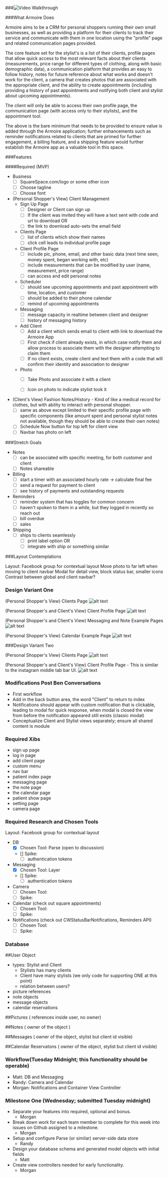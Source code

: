 ###![Video Walkthrough](151020_ArmoireApp_Walkthrough.gif)

###What Armoire Does

Armoire aims to be a CRM for personal shoppers running their own small businesses, as well as providing a platform for their clients to track their service and communicate with them in one location using the "profile" page and related communication pages provided. 

The core feature set for the stylist's is a list of their clients, profile pages that allow quick access to the most relevant facts about their clients (measurements, price range for different types of clothing, along with basic demographic data), a communication platform that provides an easy to follow history, notes for future reference about what works and doesn't work for the client, a camera that creates photos that are associated with the appropriate client, and the ability to create appointments (including providing a history of past appointments and notifying both client and stylist about upcoming appointments).

The client will only be able to access their own profile page, the communication page (with access only to their stylists), and the appointment tool. 

The above is the bare minimum that needs to be provided to ensure value is added through the Armoire application; further enhancements such as reminder notifications related to clients that are primed for further engagement, a billing feature, and a shipping feature would further establish the Armoire app as a valuable tool in this space.

###Features

####Required (MVP)

- Business
  - [ ] SquareSpace.com/logo or some other icon
  - [ ] Choose tagline
  - [ ] Choose font
- (Personal Shopper's View) Client Management
  - Sign Up Page
    - [ ] Designer or Client can sign up
    - [ ] If the client was invited they will have a text sent with code and url to download
      OR
    - [ ] the link to download auto-sets the email field
  - Clients Page
    - [ ] list of clients which show their names
    - [ ] click cell leads to individual profile page
  - Client Profile Page
    - [ ] include pic, phone, email, and other basic data (next time seen, money spent, began working with, etc)
    - [ ] include measurements that can be modified by user (name, measurement, price range)
    - [ ] can access and edit personal notes 
  - Scheduler
    - [ ] should see upcoming appointments and past appointment with time, location, and customer
    - [ ] should be added to their phone calendar
    - [ ] remind of upcoming appointments
  - Messaging
    - [ ] message capacity in realtime between client and designer
    - [ ] history of messaging history
  - Add Client
    - [ ] Add a client which sends email to client with link to download the Armoire App
    - [ ] First check if client already exists, in which case notify them and allow process to associate them with the designer attempting to claim them
    - [ ] If no client exists, create client and text them with a code that will confirm their identity and association to designer
  - Photo
    - [ ] Take Photo and associate it with a client
    - [ ] Icon on photo to indicate stylist took it


- (Client's View) Fashion Notes/History - Kind of like a medical record for clothes, but with ability to interact with personal shopper.
  - [ ] same as above except limited to their specific profile page with specific components (like amount spent and personal stylist notes not available, though they should be able to create their own notes)
  - [ ] Schedule Now button for top left for client view
  - [ ] Navbar has photo on left

###Stretch Goals

- Notes 
  - [ ] can be associated with specific meeting, for both customer and client 
  - [ ] Notes shareable
- Billing
  - [ ] start a timer with an associated hourly rate -> calculate final fee
  - [ ] send a request for payment to client
  - [ ] see history of payments and outstanding requests
- Reminders
  - [ ] reminder system that has toggles for common concern
  - [ ] haven't spoken to them in a while, but they logged in recently so reach out
  - [ ] bill overdue
  - [ ] sales
- Shipping
  - [ ] ships to clients seamlessly
    - [ ] print label option
    OR
    - [ ] integrate with ship or something similar

###Layout Contemplations 

Layout: Facebook group for contextual layout
Move photo to far left when moving to client navbar
Modal for detail view, block status bar, smaller icons
Contrast between global and client navbar?



### Design Variant One

(Personal Shopper's View) Clients Page
![alt text](/Wireframes/DesignOne/IMG_0675.gif "Logo Title Text 1")

(Personal Shopper's and Client's View) Client Profile Page
![alt text](/Wireframes/DesignOne/IMG_0674.gif "Logo Title Text 1")

(Personal Shopper's and Client's View) Messaging and Note Example Pages
![alt text](/Wireframes/DesignOne/IMG_0676.gif "Logo Title Text 1")

(Personal Shopper's View) Calendar Example Page
![alt text](/Wireframes/DesignOne/IMG_0677.gif "Logo Title Text 1")

###Design Variant Two

(Personal Shopper's View) Clients Page
![alt text](/Wireframes/DesignTwo/IMG_0679.gif "Logo Title Text 1")

(Personal Shopper's and Client's View) Client Profile Page - This is similar to the instagram middle tab bar UI.
![alt text](/Wireframes/DesignTwo/IMG_0680.gif "Logo Title Text 1")


### Modifications Post Ben Conversations

- First workflow
- Add in the back button area, the word "Client" to return to index
- Notifications should appear with custom notification that is clickable, leading to modal for quick response, when modal is closed the view from before the notification appeared still exists (classic modal)
- Conceptualize Client and Stylist views separately; ensure all shared content is module

### Required Xibs

- sign up page
- log in page
- add client page
- custom menu
- nav bar
- patient index page
- messaging page
- the note page
- the calendar page
- patient show page
- setting page
- camera page

### Required Research and Chosen Tools

Layout: Facebook group for contextual layout

- DB 
  - [x] Chosen Tool: Parse (open to discussion)
  - [] Spike:
    - [ ] authentication tokens
- Messaging
  - [x] Chosen Tool: Layer
  - [] Spike:
    - [ ] authentication tokens
- Camera
  - [ ] Chosen Tool:
  - [ ] Spike: 
- Calendar (check out square appointments)
  - [ ] Chosen Tool: 
  - [ ] Spike:
- Notifications (check out CWStatusBarNotifications, Reminders API)
  - [ ] Chosen Tool: 
  - [ ] Spike:

### Database

##User Object
- types: Stylist and Client
  - Stylists has many clients
  - Client have many stylists (we only code for supporting ONE at this point)
  - relation between users?
- picture references
- note objects
- message objects
- calendar reservations 


##Pictures ( references inside user, no owner)

##Notes ( owner of the object )

##Messages ( owner of the object, stylist but client id visible)

##Calendar Reservatons ( owner of the object, stylist but client id visible)

### Workflow(Tuesday Midnight; this functionality should be operable)

- Matt: DB and Messaging
- Randy: Camera and Calendar
- Morgan: Notifications and Container View Controller

### Milestone One (Wednesday; submitted Tuesday midnight)

- Separate your features into required, optional and bonus.
  - Morgan
- Break down work for each team member to complete for this week into issues on Github assigned to a milestone.
  - Morgan
- Setup and configure Parse (or similar) server-side data store
  - Randy
- Design your database schema and generated model objects with initial fields
  - Matt
- Create view controllers needed for early functionality.
  - Morgan

